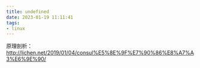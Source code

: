 ```yaml
---
title: undefined
date: 2023-01-19 11:11:41
tags:
- linux
---
```


原理剖析：http://ljchen.net/2019/01/04/consul%E5%8E%9F%E7%90%86%E8%A7%A3%E6%9E%90/

